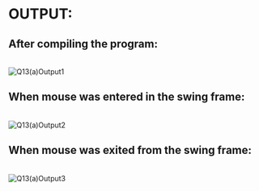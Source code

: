 # OUTPUT:
## After compiling the program:
<br> ![Q13(a)Output1](https://user-images.githubusercontent.com/68191677/126603018-dcb77ce3-a38c-4d46-ba53-2e0f00812885.png)
<br/>
## When mouse was entered in the swing frame:
<br> ![Q13(a)Output2](https://user-images.githubusercontent.com/68191677/126603175-5d22b71d-3d3e-4096-b63f-9808a4689c21.png)
<br/>
## When mouse was exited from the swing frame:
<br> ![Q13(a)Output3](https://user-images.githubusercontent.com/68191677/126603242-466303c9-f7e4-4e17-b2a2-b8c38753d643.png)
<br/>
